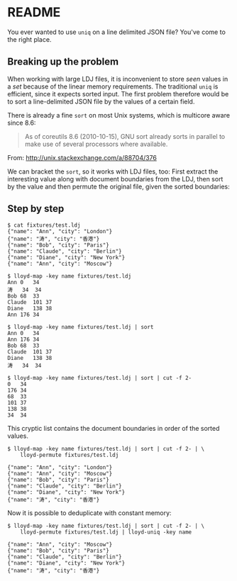 README
======

You ever wanted to use `uniq` on a line delimited JSON file? You've come to the right place.

Breaking up the problem
-----------------------

When working with large LDJ files, it is inconvenient to store *seen* values
in a *set* because of the linear memory requirements. The traditional `uniq`
is efficient, since it expects sorted input. The first problem therefore would
be to sort a line-delimited JSON file by the values of a certain field.

There is already a fine `sort` on most Unix systems, which is multicore aware since 8.6:

> As of coreutils 8.6 (2010-10-15), GNU sort already sorts in parallel to make use of several processors where available.

From: http://unix.stackexchange.com/a/88704/376

We can bracket the `sort`, so it works with LDJ files, too: First extract the interesting value along with document
boundaries from the LDJ, then sort by the value and then permute the original file, given the sorted boundaries:

Step by step
------------

    $ cat fixtures/test.ldj
    {"name": "Ann", "city": "London"}
    {"name": "涛", "city": "香港"}
    {"name": "Bob", "city": "Paris"}
    {"name": "Claude", "city": "Berlin"}
    {"name": "Diane", "city": "New York"}
    {"name": "Ann", "city": "Moscow"}

    $ lloyd-map -key name fixtures/test.ldj
    Ann 0   34
    涛   34  34
    Bob 68  33
    Claude  101 37
    Diane   138 38
    Ann 176 34

    $ lloyd-map -key name fixtures/test.ldj | sort
    Ann 0   34
    Ann 176 34
    Bob 68  33
    Claude  101 37
    Diane   138 38
    涛   34  34

    $ lloyd-map -key name fixtures/test.ldj | sort | cut -f 2-
    0   34
    176 34
    68  33
    101 37
    138 38
    34  34

This cryptic list contains the document boundaries in order of the sorted values.

    $ lloyd-map -key name fixtures/test.ldj | sort | cut -f 2- | \
        lloyd-permute fixtures/test.ldj

    {"name": "Ann", "city": "London"}
    {"name": "Ann", "city": "Moscow"}
    {"name": "Bob", "city": "Paris"}
    {"name": "Claude", "city": "Berlin"}
    {"name": "Diane", "city": "New York"}
    {"name": "涛", "city": "香港"}

Now it is possible to deduplicate with constant memory:

    $ lloyd-map -key name fixtures/test.ldj | sort | cut -f 2- | \
        lloyd-permute fixtures/test.ldj | lloyd-uniq -key name

    {"name": "Ann", "city": "Moscow"}
    {"name": "Bob", "city": "Paris"}
    {"name": "Claude", "city": "Berlin"}
    {"name": "Diane", "city": "New York"}
    {"name": "涛", "city": "香港"}
